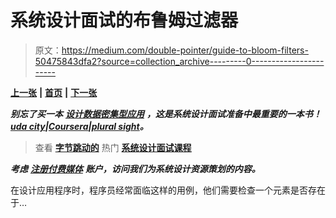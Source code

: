 # 系统设计面试的布鲁姆过滤器

> 原文：<https://medium.com/double-pointer/guide-to-bloom-filters-50475843dfa2?source=collection_archive---------0----------------------->

[**上一张**](https://bit.ly/3w2k4bU) **|** [**首页**](https://bit.ly/3tVGgRY) **|** [**下一张**](https://bit.ly/3CCStyW)

***别忘了买一本*** [***设计数据密集型应用***](https://amzn.to/3HWOSPm) ***，这是系统设计面试准备中最重要的一本书！***[***uda city***](https://bit.ly/3JIpvl4)***|***[***Coursera***](https://imp.i384100.net/zaYBB0)***|***[***plural sight***](https://pluralsight.pxf.io/Ao7GGK)***。***

> 查看 [**字节跳动的**](https://bytebytego.com?fpr=datajek34) 热门 [**系统设计面试课程**](https://bytebytego.com?fpr=datajek34)

***考虑*** [***注册付费媒体***](https://bit.ly/3LNjPXB) ***账户，访问我们为系统设计资源策划的内容。***

在设计应用程序时，程序员经常面临这样的用例，他们需要检查一个元素是否存在于…